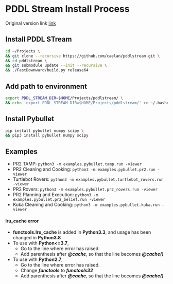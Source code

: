# PDDL Stream Install Process

Original version link
[link](https://github.com/caelan/pddlstream.git)

## Install PDDL STream
```bash
cd ~/Projects \
&& git clone --recursive https://github.com/caelan/pddlstream.git \
&& cd pddlstream \
&& git submodule update --init --recursive \
&& ./FastDownward/build.py release64
```

## Add path to environment 
```bash
export PDDL_STREAM_DIR=$HOME/Projects/pddlstream/ \
&& echo 'export PDDL_STREAM_DIR=$HOME/Projects/pddlstream/' >> ~/.bashrc
```

## Install Pybullet
```bash
pip install pybullet numpy scipy \
&& pip3 install pybullet numpy scipy
```

## Examples
* PR2 TAMP: `python3 -m examples.pybullet.tamp.run -viewer`
* PR2 Cleaning and Cooking: `python3 -m examples.pybullet.pr2.run -viewer`
* Turtlebot Rovers: `python3 -m examples.pybullet.turtlebot_rovers.run -viewer`
* PR2 Rovers: `python3 -m examples.pybullet.pr2_rovers.run -viewer`
* PR2 Planning and Execution: `python3 -m examples.pybullet.pr2_belief.run -viewer`
* Kuka Cleaning and Cooking: `python3 -m examples.pybullet.kuka.run -viewer`

#### lru_cache error
* **functools.lru_cache** is added in **Python3.3**, and usage has been changed in **Python3.8**
* To use with **Python<=3.7**,
    * Go to the line where error has raised.
    * Add parenthesis after ***@cache***,  so that the line becomes ***@cache()***
* To use with **Python2.7**,
    * Go to the line where error has raised.
    * Change ***functools*** to ***functools32***
    * Add parenthesis after ***@cache***,  so that the line becomes ***@cache()***